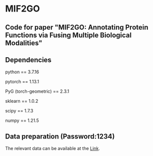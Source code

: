 # MIF2GO
Code for paper "MIF2GO: Annotating Protein Functions via Fusing Multiple Biological Modalities"
---

Dependencies
---

python == 3.7.16

pytorch == 1.13.1

PyG (torch-geometric) == 2.3.1

sklearn == 1.0.2

scipy == 1.7.3

numpy == 1.21.5

Data preparation (Password:1234)
---
The relevant data can be available at the [Link](https://pan.baidu.com/s/11xFJtqn0ddIl4GUdrm3HvQ?pwd=1234).
